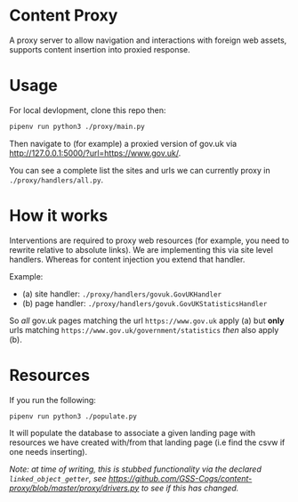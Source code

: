# Content Proxy

A proxy server to allow navigation and interactions with foreign web assets, supports content insertion into proxied response.

# Usage

For local devlopment, clone this repo then:

```bash
pipenv run python3 ./proxy/main.py
```

Then navigate to (for example) a proxied version of gov.uk via http://127.0.0.1:5000/?url=https://www.gov.uk/.

You can see a complete list the sites and urls we can currently proxy in `./proxy/handlers/all.py`.

# How it works

Interventions are required to proxy web resources (for example, you need to rewrite relative to absolute links). We are implementing this via site level handlers. Whereas for content injection you extend that handler.

Example:
* (a) site handler: `./proxy/handlers/govuk.GovUKHandler`
* (b) page handler: `./proxy/handlers/govuk.GovUKStatisticsHandler`


So _all_ gov.uk pages matching the url `https://www.gov.uk` apply (a) but **only** urls matching `https://www.gov.uk/government/statistics` _then_ also apply (b).


# Resources

If you run the following:

```
pipenv run python3 ./populate.py
```

It will populate the database to associate a given landing page with resources we have created with/from that landing page (i.e find the csvw if one needs inserting).

_Note: at time of writing, this is stubbed functionality via the declared `linked_object_getter`, see https://github.com/GSS-Cogs/content-proxy/blob/master/proxy/drivers.py to see if this has changed._
